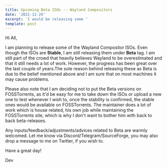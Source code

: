 ```yaml
---
title: Upcoming Beta ISOs -- Wayland Compositors
date: '2021-11-29'
excerpt: 'I would be releasing some '
template: post
---
```

Hi All,



I am planning to release some of the Wayland Compositor ISOs. Even though the ISOs are **Stable**, I am still releasing them under **Beta** tag. I am still part of the crowd that heavily believes Wayland to be overestimated and that it still needs a lot of work. However, the progress has been great over the last couple of years.The sole reason behind releasing these as Beta is due to the belief mentioned above and I am sure that on most machines it may cause problems. 

Please also note that I am deciding not to put the Beta versions on FOSSTorrents, as it'd be easy for me to take down the ISOs or upload a new one to test whenever I wish to, once the stability is confirmed, the stable ones would be available on FOSSTorrents. The maintainer does a lot of work which is house related, his own job while maintaining the FOSSTorrents site, which is why I don't want to bother him with back to back beta-releases.

Any inputs/feedback/adjustments/advices related to Beta are warmly welcomed. Let me know via Discord/Telegram/SourceForge, you may also drop a message to me on Twitter, if you wish to. 



Have a great day!

Dev
